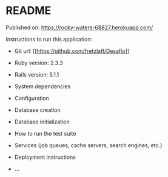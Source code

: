# README


Published on:
https://rocky-waters-68827.herokuapp.com/

Instructions to run this application:

* Git url: [[https://github.com/fretzlaff/Desafio]]

* Ruby version: 2.3.3

* Rails version: 5.1.1

* System dependencies

* Configuration

* Database creation

* Database initialization

* How to run the test suite

* Services (job queues, cache servers, search engines, etc.)

* Deployment instructions

* ...
